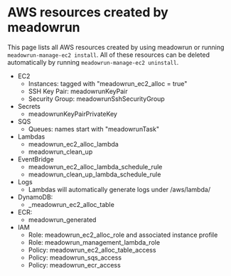 # AWS resources created by meadowrun

This page lists all AWS resources created by using meadowrun or running
`meadowrun-manage-ec2 install`. All of these resources can be deleted automatically by
running `meadowrun-manage-ec2 uninstall`.

* EC2
    * Instances: tagged with "meadowrun_ec2_alloc = true"
    * SSH Key Pair: meadowrunKeyPair
    * Security Group: meadowrunSshSecurityGroup
* Secrets
    * meadowrunKeyPairPrivateKey
* SQS
    * Queues: names start with "meadowrunTask"
* Lambdas
    * meadowrun_ec2_alloc_lambda
    * meadowrun_clean_up
* EventBridge
    * meadowrun_ec2_alloc_lambda_schedule_rule
    * meadowrun_clean_up_lambda_schedule_rule
* Logs
    * Lambdas will automatically generate logs under /aws/lambda/<lambda name>
* DynamoDB:
    * _meadowrun_ec2_alloc_table
* ECR:
    * meadowrun_generated
* IAM
    * Role: meadowrun_ec2_alloc_role and associated instance profile
    * Role: meadowrun_management_lambda_role
    * Policy: meadowrun_ec2_alloc_table_access
    * Policy: meadowrun_sqs_access
    * Policy: meadowrun_ecr_access
